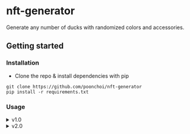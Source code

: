 <!-- # NFT-generator

## About:
Generate different colored ducks!


## Dependencies:
- Python 3.7+

Python Libraries Required:

- numpy
- pillow


## Installation:

1. Install numpy and pillow using pip:
```
pip install numpy
pip install pillow
```

2. Clone the repo:
```
git clone https://github.com/poonchoi/nft-generator
```

## Usage:
 - Run `image-generator.py`
```
python image-generator.py
```
- The generated images will then appear in the `Images` folder -->

# nft-generator
Generate any number of ducks with randomized colors and accessories.

## Getting started

### Installation
- Clone the repo & install dependencies with pip
```
git clone https://github.com/poonchoi/nft-generator
pip install -r requirements.txt
```

### Usage
<details>
<summary>v1.0</summary>
Version 1 will generate ducks with randomized colors based on weighted rarity's.<br>
 
- cd into <code>Image-generator-v1</code><br>
 
- Run <code>image_generator.py</code><br>
<pre>
python image_generator.py
</pre>
- The generated images will appear in the  <code>Images</code> folder<br>
</details>

<details>
<summary>v2.0</summary>
Version 2 will generate ducks with randomized colors and different accessories.<br>
 
- cd into <code>Image-generator-v2</code><br>
 
- Run <code>image_generator_v2.py</code><br>
<pre>
python image_generator_v2.py
</pre>
- The generated images will appear in the  <code>Images</code> folder
</details>
